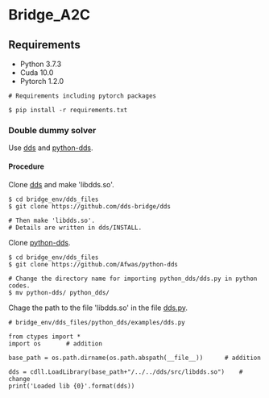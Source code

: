 # Bridge\_A2C

## Requirements
- Python 3.7.3
- Cuda 10.0
- Pytorch 1.2.0

```
# Requirements including pytorch packages

$ pip install -r requirements.txt
```

### Double dummy solver
Use [dds](https://github.com/dds-bridge/dds) and [python-dds](https://github.com/Afwas/python-dds).

#### Procedure
Clone [dds](https://github.com/dds-bridge/dds) and make 'libdds.so'.
```
$ cd bridge_env/dds_files
$ git clone https://github.com/dds-bridge/dds

# Then make 'libdds.so'.
# Details are written in dds/INSTALL.
```

Clone [python-dds](https://github.com/Afwas/python-dds). 
```
$ cd bridge_env/dds_files
$ git clone https://github.com/Afwas/python-dds

# Change the directory name for importing python_dds/dds.py in python codes.
$ mv python-dds/ python_dds/
```
Chage the path to the file 'libdds.so' in the file [dds.py](./bridge_env/dds_files/python_dds/examples/dds.py).

```
# bridge_env/dds_files/python_dds/examples/dds.py

from ctypes import *
import os       # addition

base_path = os.path.dirname(os.path.abspath(__file__))      # addition

dds = cdll.LoadLibrary(base_path+"/../../dds/src/libdds.so")    # change
print('Loaded lib {0}'.format(dds))
```
